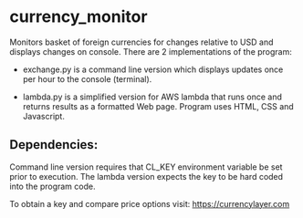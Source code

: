 # currency_monitor
Monitors basket of foreign currencies for changes relative to USD and displays changes on console. There are 2 implementations of the program:

 - exchange.py is a command line version which displays updates once per hour
   to the console (terminal).

 - lambda.py is a simplified version for AWS lambda that runs once and returns
   results as a formatted Web page. Program uses HTML, CSS and Javascript.

## Dependencies:

Command line version requires that CL_KEY environment variable be set prior to execution. The lambda version expects the key to be hard coded into the program code.

To obtain a key and compare price options visit: https://currencylayer.com
